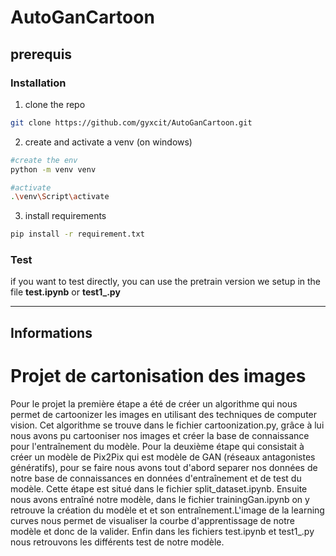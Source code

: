 # AutoGanCartoon
## prerequis
### Installation
1. clone the repo
```bash
git clone https://github.com/gyxcit/AutoGanCartoon.git
```
2. create and activate a venv (on windows)
```bash
#create the env
python -m venv venv

#activate
.\venv\Script\activate
```

3. install requirements
```bash
pip install -r requirement.txt
```

### Test 
if you want to test directly, you can use the pretrain version we setup in the file **test.ipynb** or **test1_.py**

---
## Informations
# Projet de cartonisation des images 
Pour le projet la première étape a été de créer un algorithme qui nous permet de cartoonizer les images en utilisant des techniques de computer vision. Cet algorithme se trouve dans le fichier cartoonization.py, grâce à lui nous avons pu cartooniser nos images et créer la base de connaissance pour l'entraînement du modèle.
Pour la deuxième étape qui consistait à créer un modèle de Pix2Pix qui est modèle de GAN (réseaux antagonistes génératifs), pour se faire nous avons tout d'abord separer nos données de notre base de connaissances en données d'entraînement et de test du modèle. Cette étape est situé dans le fichier split_dataset.ipynb. Ensuite nous avons entraîné notre modèle, dans le fichier trainingGan.ipynb on y retrouve la création du modèle et et son entraînement.L'image de la learning curves nous permet de visualiser la courbe d'apprentissage de notre modèle et donc de la valider.
Enfin dans les fichiers test.ipynb et test1_.py nous retrouvons les différents test de notre modèle.
